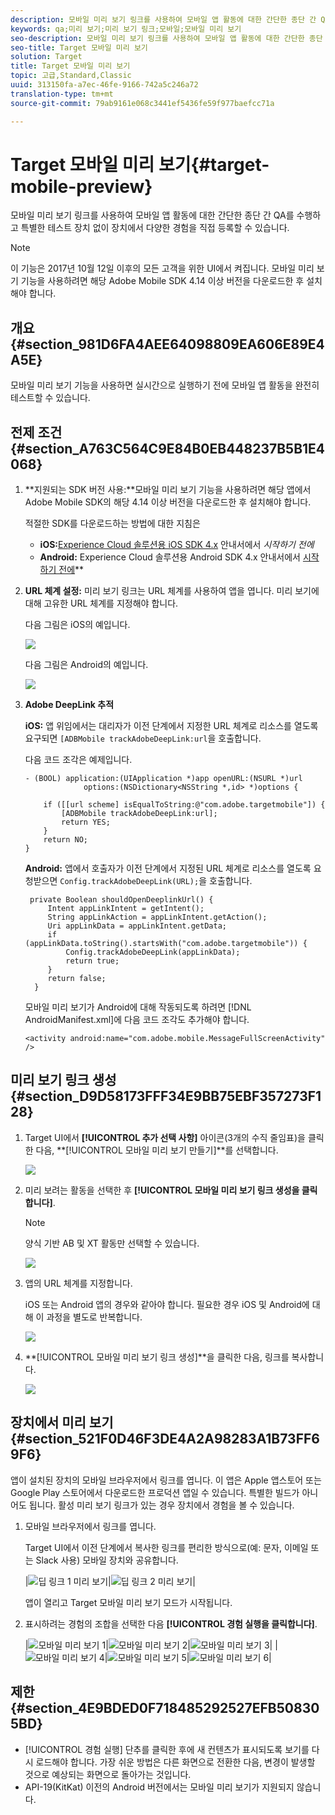 ```yaml
---
description: 모바일 미리 보기 링크를 사용하여 모바일 앱 활동에 대한 간단한 종단 간 QA를 수행하고 특별한 테스트 장치 없이 장치에서 다양한 경험을 직접 등록할 수 있습니다.
keywords: qa;미리 보기;미리 보기 링크;모바일;모바일 미리 보기
seo-description: 모바일 미리 보기 링크를 사용하여 모바일 앱 활동에 대한 간단한 종단 간 QA를 수행하고 특별한 테스트 장치 없이 장치에서 다양한 경험을 직접 등록할 수 있습니다.
seo-title: Target 모바일 미리 보기
solution: Target
title: Target 모바일 미리 보기
topic: 고급,Standard,Classic
uuid: 313150fa-a7ec-46fe-9166-742a5c246a72
translation-type: tm+mt
source-git-commit: 79ab9161e068c3441ef5436fe59f977baefcc71a

---
```



# Target 모바일 미리 보기{#target-mobile-preview}

모바일 미리 보기 링크를 사용하여 모바일 앱 활동에 대한 간단한 종단 간 QA를 수행하고 특별한 테스트 장치 없이 장치에서 다양한 경험을 직접 등록할 수 있습니다.

>[!NOTE]
>
>이 기능은 2017년 10월 12일 이후의 모든 고객을 위한 UI에서 켜집니다. 모바일 미리 보기 기능을 사용하려면 해당 Adobe Mobile SDK 4.14 이상 버전을 다운로드한 후 설치해야 합니다.

## 개요 {#section_981D6FA4AEE64098809EA606E89E4A5E}

모바일 미리 보기 기능을 사용하면 실시간으로 실행하기 전에 모바일 앱 활동을 완전히 테스트할 수 있습니다.

## 전제 조건 {#section_A763C564C9E84B0EB448237B5B1E4068}

1. **지원되는 SDK 버전 사용:**모바일 미리 보기 기능을 사용하려면 해당 앱에서 Adobe Mobile SDK의 해당 4.14 이상 버전을 다운로드한 후 설치해야 합니다.

   적절한 SDK를 다운로드하는 방법에 대한 지침은

   * **iOS:**[Experience Cloud 솔루션용 iOS SDK 4.x](https://marketing.adobe.com/resources/help/en_US/mobile/ios/requirements.html) 안내서에서 *시작하기 전에*
   * **Android:** Experience Cloud 솔루션용 Android SDK 4.x 안내서에서 [시작하기 전에](https://marketing.adobe.com/resources/help/en_US/mobile/android/requirements.html)**

1. **URL 체계 설정:** 미리 보기 링크는 URL 체계를 사용하여 앱을 엽니다. 미리 보기에 대해 고유한 URL 체계를 지정해야 합니다.

   다음 그림은 iOS의 예입니다.

   ![](assets/mobile-preview-url-scheme-ios.png)

   다음 그림은 Android의 예입니다.

   ![](assets/Android_Deeplink.png)

1. **Adobe DeepLink 추적**

   **iOS:** 앱 위임에서는 대리자가 이전 단계에서 지정한 URL 체계로 리소스를 열도록 요구되면 `[ADBMobile trackAdobeDeepLink:url`을 호출합니다.

   다음 코드 조각은 예제입니다.

   ```
   - (BOOL) application:(UIApplication *)app openURL:(NSURL *)url 
                options:(NSDictionary<NSString *,id> *)options { 
   
       if ([[url scheme] isEqualToString:@"com.adobe.targetmobile"]) { 
           [ADBMobile trackAdobeDeepLink:url]; 
           return YES; 
       } 
       return NO; 
   } 
   ```

   **Android:** 앱에서 호출자가 이전 단계에서 지정된 URL 체계로 리소스를 열도록 요청받으면 `Config.trackAdobeDeepLink(URL);`을 호출합니다.

   ```
    private Boolean shouldOpenDeeplinkUrl() { 
        Intent appLinkIntent = getIntent(); 
        String appLinkAction = appLinkIntent.getAction(); 
        Uri appLinkData = appLinkIntent.getData; 
        if (appLinkData.toString().startsWith("com.adobe.targetmobile")) { 
            Config.trackAdobeDeepLink(appLinkData); 
            return true; 
        } 
        return false; 
     }
   ```

   모바일 미리 보기가 Android에 대해 작동되도록 하려면 [!DNL AndroidManifest.xml]에 다음 코드 조각도 추가해야 합니다.

   ```
   <activity android:name="com.adobe.mobile.MessageFullScreenActivity" />
   ```

## 미리 보기 링크 생성 {#section_D9D58173FFF34E9BB75EBF357273F128}

1. Target UI에서 **[!UICONTROL 추가 선택 사항]** 아이콘(3개의 수직 줄임표)을 클릭한 다음, **[!UICONTROL 모바일 미리 보기 만들기]**를 선택합니다.

   ![](assets/mobile-preview-create.png)

1. 미리 보려는 활동을 선택한 후 **[!UICONTROL 모바일 미리 보기 링크 생성을 클릭합니다]**.

   >[!NOTE]
   >
   >양식 기반 AB 및 XT 활동만 선택할 수 있습니다.

   ![](assets/mobile-preview-select-activities.png)

1. 앱의 URL 체계를 지정합니다.

   iOS 또는 Android 앱의 경우와 같아야 합니다. 필요한 경우 iOS 및 Android에 대해 이 과정을 별도로 반복합니다.

   ![](assets/mobile-preview-enter-url-scheme.png)

1. **[!UICONTROL 모바일 미리 보기 링크 생성]**을 클릭한 다음, 링크를 복사합니다.

   ![](assets/mobile-preview-generate-and-copy.png)

## 장치에서 미리 보기 {#section_521F0D46F3DE4A2A98283A1B73FF69F6}

앱이 설치된 장치의 모바일 브라우저에서 링크를 엽니다. 이 앱은 Apple 앱스토어 또는 Google Play 스토어에서 다운로드한 프로덕션 앱일 수 있습니다. 특별한 빌드가 아니어도 됩니다. 활성 미리 보기 링크가 있는 경우 장치에서 경험을 볼 수 있습니다.

1. 모바일 브라우저에서 링크를 엽니다.

   Target UI에서 이전 단계에서 복사한 링크를 편리한 방식으로(예: 문자, 이메일 또는 Slack 사용) 모바일 장치와 공유합니다.

   |![딥 링크 1 미리 보기](/help/c-target-mobile-app/assets/mobile-preview-open-deeplink.png)|![딥 링크 2 미리 보기](/help/c-target-mobile-app/assets/mobile-preview-open-app.png)|

   앱이 열리고 Target 모바일 미리 보기 모드가 시작됩니다.

1. 표시하려는 경험의 조합을 선택한 다음 **[!UICONTROL 경험 실행을 클릭합니다]**.

   |![모바일 미리 보기 1](/help/c-target-mobile-app/assets/mobile-preview-experience-selection-1.png)|![모바일 미리 보기 2](/help/c-target-mobile-app/assets/mobile-preview-experience-result-1-france.png)|![모바일 미리 보기 3](/help/c-target-mobile-app/assets/mobile-preview-experience-result-1-shipfree.png)|
|![모바일 미리 보기 4](/help/c-target-mobile-app/assets/mobile-preview-experience-selection-2.png)|![모바일 미리 보기 5](/help/c-target-mobile-app/assets/mobile-preview-experience-result-2-aus.png)|![모바일 미리 보기 6](/help/c-target-mobile-app/assets/mobile-preview-experience-result-2-10off.png)|

## 제한 {#section_4E9BDED0F718485292527EFB508305BD}

* [!UICONTROL 경험 실행] 단추를 클릭한 후에 새 컨텐츠가 표시되도록 보기를 다시 로드해야 합니다. 가장 쉬운 방법은 다른 화면으로 전환한 다음, 변경이 발생할 것으로 예상되는 화면으로 돌아가는 것입니다.
* API-19(KitKat) 이전의 Android 버전에서는 모바일 미리 보기가 지원되지 않습니다.